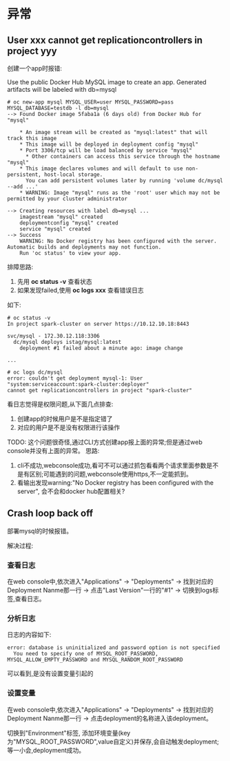# 异常

## User xxx cannot get replicationcontrollers in project yyy

创建一个app时报错:


Use the public Docker Hub MySQL image to create an app. Generated artifacts will be labeled with db=mysql

```
# oc new-app mysql MYSQL_USER=user MYSQL_PASSWORD=pass MYSQL_DATABASE=testdb -l db=mysql
--> Found Docker image 5faba1a (6 days old) from Docker Hub for "mysql"

    * An image stream will be created as "mysql:latest" that will track this image
    * This image will be deployed in deployment config "mysql"
    * Port 3306/tcp will be load balanced by service "mysql"
      * Other containers can access this service through the hostname "mysql"
    * This image declares volumes and will default to use non-persistent, host-local storage.
      You can add persistent volumes later by running 'volume dc/mysql --add ...'
    * WARNING: Image "mysql" runs as the 'root' user which may not be permitted by your cluster administrator

--> Creating resources with label db=mysql ...
    imagestream "mysql" created
    deploymentconfig "mysql" created
    service "mysql" created
--> Success
    WARNING: No Docker registry has been configured with the server. Automatic builds and deployments may not function.
    Run 'oc status' to view your app.
```

排障思路:

1. 先用 **oc status -v** 查看状态
2. 如果发现failed,使用 **oc logs xxx** 查看错误日志

如下:

```
# oc status -v
In project spark-cluster on server https://10.12.10.18:8443

svc/mysql - 172.30.12.118:3306
  dc/mysql deploys istag/mysql:latest
    deployment #1 failed about a minute ago: image change

...
```

```
# oc logs dc/mysql
error: couldn't get deployment mysql-1: User "system:serviceaccount:spark-cluster:deployer"
cannot get replicationcontrollers in project "spark-cluster"
```


看日志觉得是权限问题,从下面几点排查:

1. 创建app的时候用户是不是指定错了
2. 对应的用户是不是没有权限进行该操作


TODO: 这个问题很奇怪,通过CLI方式创建app报上面的异常;但是通过web console并没有上面的异常。
思路:

1. cli不成功,webconsole成功,看可不可以通过抓包看看两个请求里面参数是不是有区别;可能遇到的问题,webconsole使用https,不一定能抓到。
2. 看输出发现warning:"No Docker registry has been configured with the server", 会不会和docker hub配置相关?




## Crash loop back off
部署mysql的时候报错。

解决过程:

### 查看日志
在web console中,依次进入"Applications" -> "Deployments" -> 找到对应的Deployment Nanme那一行 -> 点击"Last Version"一行的"#1" -> 切换到logs标签,查看日志。

### 分析日志
日志的内容如下:

```
error: database is uninitialized and password option is not specified
  You need to specify one of MYSQL_ROOT_PASSWORD, MYSQL_ALLOW_EMPTY_PASSWORD and MYSQL_RANDOM_ROOT_PASSWORD
```

可以看到,是没有设置变量引起的

### 设置变量
在web console中,依次进入"Applications" -> "Deployments" -> 找到对应的Deployment Nanme那一行 -> 点击deployment的名称进入该deployment。

切换到"Environment"标签, 添加环境变量(key为"MYSQL_ROOT_PASSWORD",value自定义)并保存,会自动触发deployment;等一小会,deployment成功。



































